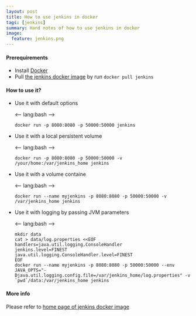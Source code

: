 ```yaml
---
layout: post
title: How to use jenkins in docker
tags: [jenkins]
summary: Hand notes of how to use jenkins in docker
image:
  feature: jenkins.png
---
```



#### Prerequirements
* Install [Docker](http://docker.com/)
* Pull [the jenkins docker image](https://store.docker.com/images/d55eda09-d7f0-47b0-8780-3407f2f9142c?tab=description) by run `docker pull jenkins`

#### How to use it?

* Use it with default options

  <-- lang:bash -->
  ```
  docker run -p 8080:8080 -p 50000:50000 jenkins
  ```

* Use it with a local persistent volume

  <-- lang:bash -->
  ```
  docker run -p 8080:8080 -p 50000:50000 -v /your/home:/var/jenkins_home jenkins
  ```


* Use it with a volume containe

  <-- lang:bash -->
  ```
  docker run --name myjenkins -p 8080:8080 -p 50000:50000 -v /var/jenkins_home jenkins
  ```

* Use it with logging by passing JVM parameters

  <-- lang:bash -->
  ```
  mkdir data
  cat > data/log.properties <<EOF
  handlers=java.util.logging.ConsoleHandler
  jenkins.level=FINEST
  java.util.logging.ConsoleHandler.level=FINEST
  EOF
  docker run --name myjenkins -p 8080:8080 -p 50000:50000 --env JAVA_OPTS="-Djava.util.logging.config.file=/var/jenkins_home/log.properties" -v `pwd`/data:/var/jenkins_home jenkins
  ```


#### More info
Please refer to [home page of jenkins docker image](https://store.docker.com/images/d55eda09-d7f0-47b0-8780-3407f2f9142c?tab=description)
